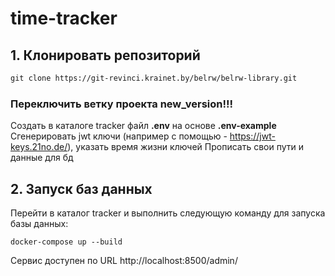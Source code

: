 
# time-tracker

## 1. Клонировать репозиторий

```dtd
git clone https://git-revinci.krainet.by/belrw/belrw-library.git
```
### Переключить ветку проекта new_version!!!

Создать в каталоге tracker файл **.env** на основе **.env-example**
Сгенерировать jwt ключи (например с помощью - https://jwt-keys.21no.de/),
указать время жизни ключей
Прописать свои пути и данные для бд


## 2. Запуск баз данных

Перейти в каталог tracker и выполнить следующую команду для запуска базы данных:
```shell
docker-compose up --build 
```

Сервис доступен по URL http://localhost:8500/admin/
